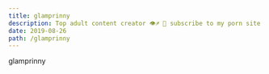 ```yaml
---
title: glamprinny
description: Top adult content creator 👁♐️ 👑 subscribe to my porn site below IG Missskaylax
date: 2019-08-26
path: /glamprinny
---
```


glamprinny